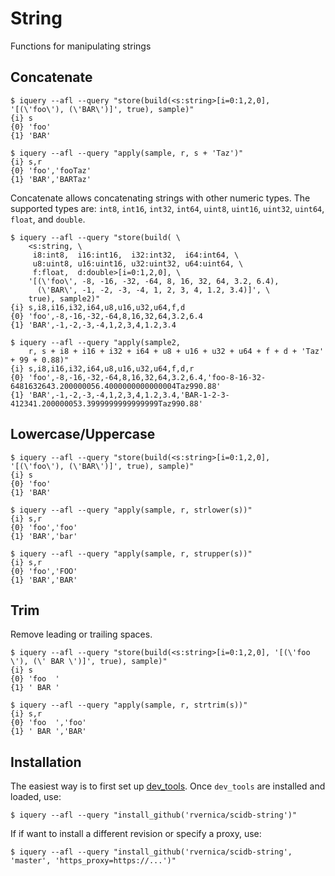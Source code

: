 # String

Functions for manipulating strings

## Concatenate

```
$ iquery --afl --query "store(build(<s:string>[i=0:1,2,0], '[(\'foo\'), (\'BAR\')]', true), sample)"
{i} s
{0} 'foo'
{1} 'BAR'

$ iquery --afl --query "apply(sample, r, s + 'Taz')"
{i} s,r
{0} 'foo','fooTaz'
{1} 'BAR','BARTaz'
```

Concatenate allows concatenating strings with other numeric types. The supported types are: `int8`, `int16`, `int32`, `int64`, `uint8`, `uint16`, `uint32`, `uint64`, `float`, and `double`.
```
$ iquery --afl --query "store(build( \
    <s:string, \
     i8:int8,  i16:int16,  i32:int32,  i64:int64, \
     u8:uint8, u16:uint16, u32:uint32, u64:uint64, \
     f:float,  d:double>[i=0:1,2,0], \
    '[(\'foo\', -8, -16, -32, -64, 8, 16, 32, 64, 3.2, 6.4),
      (\'BAR\', -1, -2, -3, -4, 1, 2, 3, 4, 1.2, 3.4)]', \
    true), sample2)"
{i} s,i8,i16,i32,i64,u8,u16,u32,u64,f,d
{0} 'foo',-8,-16,-32,-64,8,16,32,64,3.2,6.4
{1} 'BAR',-1,-2,-3,-4,1,2,3,4,1.2,3.4

$ iquery --afl --query "apply(sample2,
    r, s + i8 + i16 + i32 + i64 + u8 + u16 + u32 + u64 + f + d + 'Taz' + 99 + 0.88)"
{i} s,i8,i16,i32,i64,u8,u16,u32,u64,f,d,r
{0} 'foo',-8,-16,-32,-64,8,16,32,64,3.2,6.4,'foo-8-16-32-6481632643.200000056.4000000000000004Taz990.88'
{1} 'BAR',-1,-2,-3,-4,1,2,3,4,1.2,3.4,'BAR-1-2-3-412341.200000053.3999999999999999Taz990.88'
```

## Lowercase/Uppercase

```
$ iquery --afl --query "store(build(<s:string>[i=0:1,2,0], '[(\'foo\'), (\'BAR\')]', true), sample)"
{i} s
{0} 'foo'
{1} 'BAR'

$ iquery --afl --query "apply(sample, r, strlower(s))"
{i} s,r
{0} 'foo','foo'
{1} 'BAR','bar'

$ iquery --afl --query "apply(sample, r, strupper(s))"
{i} s,r
{0} 'foo','FOO'
{1} 'BAR','BAR'
```

## Trim

Remove leading or trailing spaces.
```
$ iquery --afl --query "store(build(<s:string>[i=0:1,2,0], '[(\'foo  \'), (\' BAR \')]', true), sample)"
{i} s
{0} 'foo  '
{1} ' BAR '

$ iquery --afl --query "apply(sample, r, strtrim(s))"
{i} s,r
{0} 'foo  ','foo'
{1} ' BAR ','BAR'
```

## Installation

The easiest way is to first set up
[dev_tools](https://github.com/paradigm4/dev_tools). Once `dev_tools`
are installed and loaded, use:
```
$ iquery --afl --query "install_github('rvernica/scidb-string')"
```

If if want to install a different revision or specify a proxy, use:
```
$ iquery --afl --query "install_github('rvernica/scidb-string', 'master', 'https_proxy=https://...')"
```
